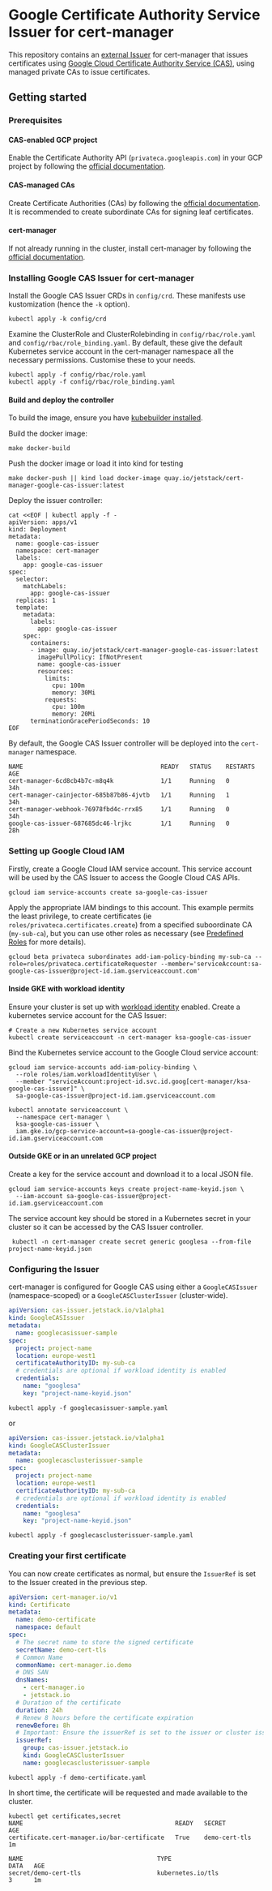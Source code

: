 # Google Certificate Authority Service Issuer for cert-manager

This repository contains an [external Issuer](https://cert-manager.io/docs/contributing/external-issuers/)
for cert-manager that issues certificates using [Google Cloud
Certificate Authority Service (CAS)](https://cloud.google.com/certificate-authority-service/), using managed private CAs to issue certificates.

## Getting started

### Prerequisites

#### CAS-enabled GCP project

Enable the Certificate Authority API (`privateca.googleapis.com`) in your GCP project by following the
[official documentation](https://cloud.google.com/certificate-authority-service/docs/quickstart).

####  CAS-managed CAs

Create Certificate Authorities (CAs) by following the [official documentation](https://cloud.google.com/certificate-authority-service/docs/creating-certificate-authorities). It is recommended to create subordinate CAs for signing leaf certificates.

#### cert-manager

If not already running in the cluster, install cert-manager by following the [official documentation](https://cert-manager.io/docs/installation/kubernetes/).

### Installing Google CAS Issuer for cert-manager

Install the Google CAS Issuer CRDs in `config/crd`. These manifests use kustomization (hence the `-k` option).

```shell
kubectl apply -k config/crd
```

Examine the ClusterRole and ClusterRolebinding in `config/rbac/role.yaml` and
`config/rbac/role_binding.yaml`. By default, these give the default Kubernetes service
account in the cert-manager namespace all the necessary permissions. Customise these to your needs.

```shell
kubectl apply -f config/rbac/role.yaml
kubectl apply -f config/rbac/role_binding.yaml
```

#### Build and deploy the controller

To build the image, ensure you have
[kubebuilder installed](https://book.kubebuilder.io/quick-start.html#installation).

Build the docker image:

```shell
make docker-build
```

Push the docker image or load it into kind for testing
```shell
make docker-push || kind load docker-image quay.io/jetstack/cert-manager-google-cas-issuer:latest
```

Deploy the issuer controller:

```shell
cat <<EOF | kubectl apply -f -
apiVersion: apps/v1
kind: Deployment
metadata:
  name: google-cas-issuer
  namespace: cert-manager
  labels:
    app: google-cas-issuer
spec:
  selector:
    matchLabels:
      app: google-cas-issuer
  replicas: 1
  template:
    metadata:
      labels:
        app: google-cas-issuer
    spec:
      containers:
      - image: quay.io/jetstack/cert-manager-google-cas-issuer:latest
        imagePullPolicy: IfNotPresent
        name: google-cas-issuer
        resources:
          limits:
            cpu: 100m
            memory: 30Mi
          requests:
            cpu: 100m
            memory: 20Mi
      terminationGracePeriodSeconds: 10
EOF
```

By default, the Google CAS Issuer controller will be deployed into the `cert-manager` namespace.

```shell
NAME                                      READY   STATUS    RESTARTS   AGE
cert-manager-6cd8cb4b7c-m8q4k             1/1     Running   0          34h
cert-manager-cainjector-685b87b86-4jvtb   1/1     Running   1          34h
cert-manager-webhook-76978fbd4c-rrx85     1/1     Running   0          34h
google-cas-issuer-687685dc46-lrjkc        1/1     Running   0          28h
```

### Setting up Google Cloud IAM

Firstly, create a Google Cloud IAM service account. This service account will be used by the CAS Issuer to access the Google Cloud CAS APIs.

```shell
gcloud iam service-accounts create sa-google-cas-issuer
```

Apply the appropriate IAM bindings to this account. This example permits the least privilege, to create certificates (ie `roles/privateca.certificates.create`) from a specified suboordinate CA (`my-sub-ca`), but you can use other roles as necessary (see [Predefined Roles](https://cloud.google.com/certificate-authority-service/docs/reference/permissions-and-roles#predefined_roles) for more details).

```shell
gcloud beta privateca subordinates add-iam-policy-binding my-sub-ca --role=roles/privateca.certificateRequester --member='serviceAccount:sa-google-cas-issuer@project-id.iam.gserviceaccount.com'
```

#### Inside GKE with workload identity

Ensure your cluster is set up with
[workload identity](https://cloud.google.com/kubernetes-engine/docs/how-to/workload-identity)
enabled. Create a kubernetes service account for the CAS Issuer:

```shell
# Create a new Kubernetes service account
kubectl create serviceaccount -n cert-manager ksa-google-cas-issuer
```

Bind the Kubernetes service account to the Google Cloud service account:

```shell
gcloud iam service-accounts add-iam-policy-binding \
  --role roles/iam.workloadIdentityUser \
  --member "serviceAccount:project-id.svc.id.goog[cert-manager/ksa-google-cas-issuer]" \
  sa-google-cas-issuer@project-id.iam.gserviceaccount.com

kubectl annotate serviceaccount \
  --namespace cert-manager \
  ksa-google-cas-issuer \
  iam.gke.io/gcp-service-account=sa-google-cas-issuer@project-id.iam.gserviceaccount.com
```

#### Outside GKE or in an unrelated GCP project

Create a key for the service account and download it to a local JSON file.

```shell
gcloud iam service-accounts keys create project-name-keyid.json \
  --iam-account sa-google-cas-issuer@project-id.iam.gserviceaccount.com
```

The service account key should be stored in a Kubernetes secret in your cluster so it can be accessed by the CAS Issuer controller.

```shell
 kubectl -n cert-manager create secret generic googlesa --from-file project-name-keyid.json 
```

### Configuring the Issuer

cert-manager is configured for Google CAS using either a `GoogleCASIssuer` (namespace-scoped) or a `GoogleCASClusterIssuer` (cluster-wide).

```yaml
apiVersion: cas-issuer.jetstack.io/v1alpha1
kind: GoogleCASIssuer
metadata:
  name: googlecasissuer-sample
spec:
  project: project-name
  location: europe-west1
  certificateAuthorityID: my-sub-ca
  # credentials are optional if workload identity is enabled
  credentials:
    name: "googlesa"
    key: "project-name-keyid.json"
```

```shell
kubectl apply -f googlecasissuer-sample.yaml
```

or

```yaml
apiVersion: cas-issuer.jetstack.io/v1alpha1
kind: GoogleCASClusterIssuer
metadata:
  name: googlecasclusterissuer-sample
spec:
  project: project-name
  location: europe-west1
  certificateAuthorityID: my-sub-ca
  # credentials are optional if workload identity is enabled
  credentials:
    name: "googlesa"
    key: "project-name-keyid.json"
```

```shell
kubectl apply -f googlecasclusterissuer-sample.yaml
```

### Creating your first certificate

You can now create certificates as normal, but ensure the `IssuerRef` is set to the Issuer created in the previous step.

```yaml
apiVersion: cert-manager.io/v1
kind: Certificate
metadata:
  name: demo-certificate
  namespace: default
spec:
  # The secret name to store the signed certificate
  secretName: demo-cert-tls
  # Common Name
  commonName: cert-manager.io.demo
  # DNS SAN
  dnsNames:
    - cert-manager.io
    - jetstack.io
  # Duration of the certificate
  duration: 24h
  # Renew 8 hours before the certificate expiration
  renewBefore: 8h
  # Important: Ensure the issuerRef is set to the issuer or cluster issuer configured earlier
  issuerRef:
    group: cas-issuer.jetstack.io
    kind: GoogleCASClusterIssuer
    name: googlecasclusterissuer-sample
```

```shell
kubectl apply -f demo-certificate.yaml
```

In short time, the certificate will be requested and made available to the cluster.

```shell
kubectl get certificates,secret
NAME                                          READY   SECRET         AGE
certificate.cert-manager.io/bar-certificate   True    demo-cert-tls  1m

NAME                                     TYPE                                  DATA   AGE
secret/demo-cert-tls                     kubernetes.io/tls                     3      1m
```
